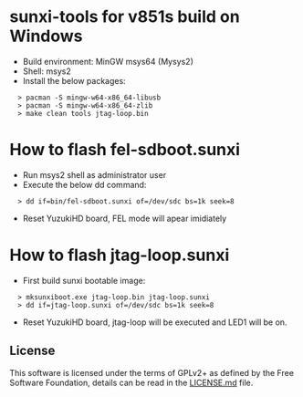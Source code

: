 # sunxi-tools for v851s build on Windows

 - Build environment: MinGW msys64 (Mysys2)
 - Shell: msys2
 - Install the below packages:

 ```
   > pacman -S mingw-w64-x86_64-libusb
   > pacman -S mingw-w64-x86_64-zlib
   > make clean tools jtag-loop.bin
 ```

# How to flash fel-sdboot.sunxi

 - Run msys2 shell as administrator user
 - Execute the below dd command:

 ```
   > dd if=bin/fel-sdboot.sunxi of=/dev/sdc bs=1k seek=8 
 ``` 
 
 - Reset YuzukiHD board, FEL mode will apear imidiately

# How to flash jtag-loop.sunxi

 - First build sunxi bootable image:
 
 ```
   > mksunxiboot.exe jtag-loop.bin jtag-loop.sunxi
   > dd if=jtag-loop.sunxi of=/dev/sdc bs=1k seek=8   
 ```
 
 - Reset YuzukiHD board, jtag-loop will be executed and LED1 will be on. 
 
## License
This software is licensed under the terms of GPLv2+ as defined by the
Free Software Foundation, details can be read in the [LICENSE.md](LICENSE.md)
file.

[allwinner soc]: http://linux-sunxi.org/Allwinner_SoC_Family
[fel mode]: http://linux-sunxi.org/FEL
